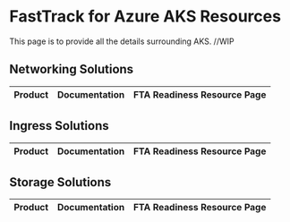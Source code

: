 
# FastTrack for Azure AKS Resources 
This page is to provide all the details surrounding AKS. //WIP

## Networking Solutions
| Product | Documentation | FTA Readiness Resource Page |
| ------------- | ------------- | ------------- |

## Ingress Solutions
| Product | Documentation | FTA Readiness Resource Page |
| ------------- | ------------- | ------------- |

## Storage Solutions
| Product | Documentation | FTA Readiness Resource Page |
| ------------- | ------------- | ------------- |

